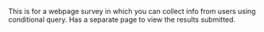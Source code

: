 This is for a webpage survey in which you can collect info from users using conditional query.
Has a separate page to view the results submitted.
